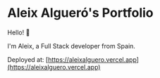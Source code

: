 # Aleix Algueró's Portfolio

Hello! 👋

I'm Aleix, a Full Stack developer from Spain.

Deployed at: [https://aleixalguero.vercel.app](https://aleixalguero.vercel.app)
